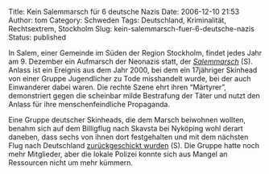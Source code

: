Title: Kein Salemmarsch für 6 deutsche Nazis
Date: 2006-12-10 21:53
Author: tom
Category: Schweden
Tags: Deutschland, Kriminalität, Rechtsextrem, Stockholm
Slug: kein-salemmarsch-fuer-6-deutsche-nazis
Status: published

In Salem, einer Gemeinde im Süden der Region Stockholm, findet jedes
Jahr am 9. Dezember ein Aufmarsch der Neonazis statt, der
[*Salemmarsch*](http://sv.wikipedia.org/wiki/Salemmarschen) (S). Anlass
ist ein Ereignis aus dem Jahr 2000, bei dem ein 17jähriger Skinhead von
einer Gruppe Jugendlicher zu Tode misshandelt wurde, bei der auch
Einwanderer dabei waren. Die rechte Szene ehrt ihren “Märtyrer”,
demonstriert gegen die scheinbar milde Bestrafung der Täter und nutzt
den Anlass für ihre menschenfeindliche Propaganda.

Eine Gruppe deutscher Skinheads, die dem Marsch beiwohnen wollten,
benahm sich auf dem Billigflug nach Skavsta bei Nyköping wohl derart
daneben, dass sechs von ihnen dort festgehalten und mit dem nächsten
Flug nach Deutschland [zurückgeschickt
wurden](http://www.svd.se/dynamiskt/inrikes/did_14235360.asp) (S). Die
Gruppe hatte noch mehr Mitglieder, aber die lokale Polizei konnte sich
aus Mangel an Ressourcen nicht um mehr kümmern.

